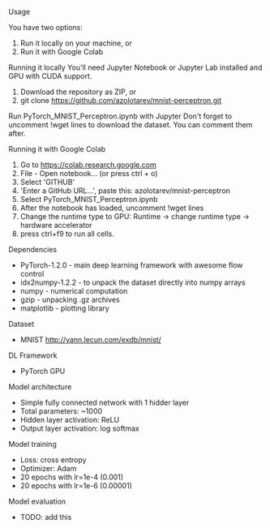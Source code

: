 Usage

You have two options:
1. Run it locally on your machine, or
2. Run it with Google Colab

Running it locally
You'll need Jupyter Notebook or Jupyter Lab installed and GPU with CUDA support.
1. Download the repository as ZIP, or
2. git clone https://github.com/azolotarev/mnist-perceptron.git

Run PyTorch_MNIST_Perceptron.ipynb with Jupyter
Don't forget to uncomment !wget lines to download the dataset. You can comment them after.


Running it with Google Colab
1. Go to https://colab.research.google.com
2. File - Open notebook... (or press ctrl + o)
3. Select 'GITHUB'
4. 'Enter a GitHub URL...', paste this: azolotarev/mnist-perceptron
5. Select PyTorch_MNIST_Perceptron.ipynb
6. After the notebook has loaded, uncomment !wget lines
7. Change the runtime type to GPU: Runtime -> change runtime type -> hardware accelerator
8. press ctrl+f9 to run all cells.

Dependencies
- PyTorch-1.2.0 - main deep learning framework with awesome flow control
- idx2numpy-1.2.2 - to unpack the dataset directly into numpy arrays
- numpy - numerical computation
- gzip - unpacking .gz archives
- matplotlib - plotting library


Dataset
- MNIST http://yann.lecun.com/exdb/mnist/

DL Framework
- PyTorch GPU

Model architecture
- Simple fully connected network with 1 hidder layer
- Total parameters: ~1000
- Hidden layer activation: ReLU
- Output layer activation: log softmax

Model training
- Loss: cross entropy
- Optimizer: Adam
- 20 epochs with lr=1e-4 (0.001)
- 20 epochs with lr=1e-6 (0.00001)

Model evaluation
- TODO: add this
